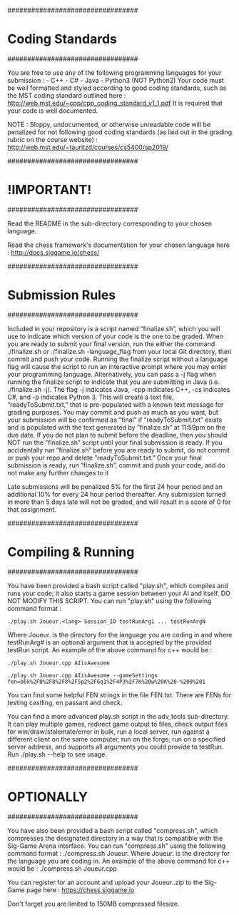 #################################
#	Coding Standards	#
#################################

You are free to use any of the following programming languages for your submission : 
	- C++
	- C#
	- Java
	- Python3 (NOT Python2)
Your code must be well formatted and styled according to good coding standards, such as the MST coding standard outlined here : 
http://web.mst.edu/~cpp/cpp_coding_standard_v1_1.pdf
It is required that your code is well documented.

NOTE : Sloppy, undocumented, or otherwise unreadable code will be penalized for not following good coding standards (as laid out in the grading rubric on the course website) : 
http://web.mst.edu/~tauritzd/courses/cs5400/sp2019/ 

#################################
#          !IMPORTANT!          #
#################################

Read the README in the sub-directory corresponding to your chosen language.  

Read the chess framework's documentation for your chosen language here : http://docs.siggame.io/chess/ 

#################################
#	Submission Rules	#
#################################

Included in your repository is a script named ”finalize.sh”, which you will use to indicate which version of your code is the one to be graded. When you are ready to submit your final version, run the either the command ./finalize.sh or ./finalize.sh -language_flag from your local Git directory, then commit and push your code. Running the finalize script without a language flag will cause the script to run an interactive prompt where you may enter your programming language. Alternatively, you can pass a -j flag when running the finalize script to indicate that you are submitting in Java (i.e. ./finalize.sh -j). The flag -j indicates Java, -cpp indicates C++, -cs indicates C#, and -p indicates Python 3. This will create a text file, ”readyToSubmit.txt,” that is pre-populated with a known text message for grading purposes. You may commit and push as much as you want, but your submission will be confirmed as ”final” if ”readyToSubmit.txt” exists and is populated with the text generated by ”finalize.sh” at 11:59pm on the due date. If you do not plan to submit before the deadline, then you should NOT run the ”finalize.sh” script until your final submission is ready. If you accidentally run ”finalize.sh” before you are ready to submit, do not commit or push your repo and delete ”readyToSubmit.txt.” Once your final submission is ready, run ”finalize.sh”, commit and push your code, and do not make any further changes to it

Late submissions will be penalized 5% for the first 24 hour period and an additional 10% for every 24 hour period thereafter. Any submission turned in more than 5 days late will not be graded, and will result in a score of 0 for that assignment. 

#################################
#       Compiling & Running	#
#################################

You have been provided a bash script called "play.sh", which compiles and runs your code; it also starts a game session between your AI and itself. DO NOT MODIFY THIS SCRIPT.
You can run "play.sh" using the following command format :

	./play.sh Joueur.<lang> Session_ID testRunArg1 ... testRunArgN

Where Joueur.<lang> is the directory for the language you are coding in and where testRunArg# is an optional argument that is accepted by the provided testRun script. An example of the above command for c++ would be :

	./play.sh Joueur.cpp AIisAwesome

	./play.sh Joueur.cpp AIisAwesome --gameSettings fen=b6k%2F8%2F8%2F8%2F5p2%2F6q1%2F4P3%2F7K%20w%20K%20-%200%201

You can find some helpful FEN strings in the file FEN.txt. There are FENs for testing castling, en passant and check.

You can find a more advanced play.sh script in the adv_tools sub-directory. It can play multiple games, redirect game output to files, check output files for win/draw/stalemate/error in bulk, run a local server, run against a different client on the same computer, run on the forge, run on a specified server address, and supports all arguments you could provide to testRun. Run ./play.sh --help to see usage.

#################################
#      	    OPTIONALLY		#
#################################

You have also been provided a bash script called "compress.sh", which compresses the designated directory in a way that is compatible with the Sig-Game Arena interface.
You can run "compress.sh" using the following command format :
	./compress.sh Joueur.<lang>
Where Joueur.<lang> is the directory for the language you are coding in. An example of the above command for c++ would be :
        ./compress.sh Joueur.cpp

You can register for an account and upload your Joueur.<lang>.zip to the Sig-Game page here : https://chess.siggame.io

Don't forget you are limited to 150MB compressed filesize.

